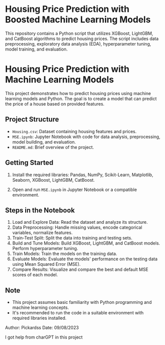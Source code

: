 # Housing Price Prediction with Boosted Machine Learning Models

This repository contains a Python script that utilizes XGBoost, LightGBM, and CatBoost algorithms to predict housing prices. The script includes data preprocessing, exploratory data analysis (EDA), hyperparameter tuning, model training, and evaluation.

# Housing Price Prediction with Machine Learning Models

This project demonstrates how to predict housing prices using machine learning models and Python. The goal is to create a model that can predict the price of a house based on provided features.

## Project Structure

- `Housing.csv`: Dataset containing housing features and prices.
- `MSE.ipynb`: Jupyter Notebook with code for data analysis, preprocessing, model building, and evaluation.
- `README.md`: Brief overview of the project.

## Getting Started

1. Install the required libraries: Pandas, NumPy, Scikit-Learn, Matplotlib, Seaborn, XGBoost, LightGBM, CatBoost.

2. Open and run `MSE.ipynb` in Jupyter Notebook or a compatible environment.

## Steps in the Notebook

1. Load and Explore Data: Read the dataset and analyze its structure.
2. Data Preprocessing: Handle missing values, encode categorical variables, normalize features.
3. Train-Test Split: Split the data into training and testing sets.
4. Build and Tune Models: Build XGBoost, LightGBM, and CatBoost models. Perform hyperparameter tuning.
5. Train Models: Train the models on the training data.
6. Evaluate Models: Evaluate the models' performance on the testing data using Mean Squared Error (MSE).
7. Compare Results: Visualize and compare the best and default MSE scores of each model.

## Note

- This project assumes basic familiarity with Python programming and machine learning concepts.
- It's recommended to run the code in a suitable environment with required libraries installed.

Author: Pickardss
Date: 09/08/2023

I got help from charGPT in this project
